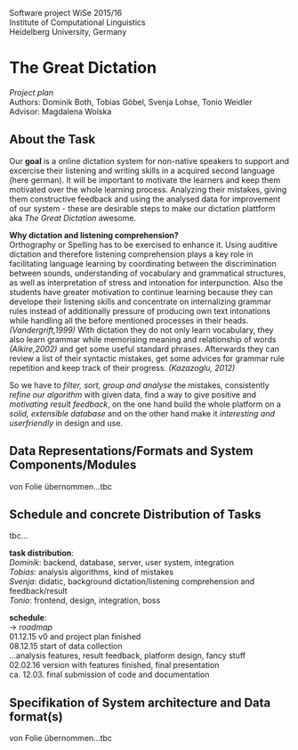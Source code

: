 Software project WiSe 2015/16  
Institute of Computational Linguistics  
Heidelberg University, Germany  

The Great Dictation
===================

*Project plan*  
Authors: Dominik Both, Tobias Göbel, Svenja Lohse, Tonio Weidler  
Advisor: Magdalena Wolska  

About the Task
------
Our **goal** is a online dictation system for non-native speakers to support and excercise their listening and writing skills in a acquired second language (here german).
It will be important to motivate the learners and keep them motivated over the whole learning process.
Analyzing their mistakes, giving them constructive feedback and using the analysed data for improvement of our system - these are desirable steps to make our dictation plattform aka *The Great Dictation* awesome.

**Why dictation and listening comprehension?**  
Orthography or Spelling has to be exercised to enhance it.
Using auditive dictation and therefore listening comprehension plays a key role in facilitating language learning by coordinating between the discrimination between sounds, understanding of vocabulary and grammatical structures, as well as interpretation of stress and intonation for interpunction.
Also the students have greater motivation to continue learning because they can develope their listening skills and concentrate on internalizing grammar rules instead of additionally pressure of producing own text intonations while handling all the before mentioned processes in their heads. *(Vandergrift,1999)*
With dictation they do not only learn vocabulary, they also learn grammar while memorising meaning and relationship of words *(Alkire,2002)* and get some useful standard phrases. Afterwards they can review a list of their syntactic mistakes, get some advices for grammar rule repetition and keep track of their progress. *(Kazazoglu, 2012)*

So we have to *filter, sort, group and analyse* the mistakes, consistently *refine our algorithm* with given data, find a way to give positive and *motivating result feedback*, on the one hand build the whole platform on a *solid, extensible database* and on the other hand make it *interesting and userfriendly* in design and use.

Data Representations/Formats and System Components/Modules
----
von Folie übernommen...tbc  

Schedule and concrete Distribution of Tasks
----
tbc...  

**task distribution**:  
*Dominik*: backend, database, server, user system, integration  
*Tobias*: analysis algorithms, kind of mistakes  
*Svenja*: didatic, background dictation/listening comprehension and feedback/result  
*Tonio*: frontend, design, integration, boss  

**schedule**:  
-> *roadmap*  
01.12.15 v0 and project plan finished  
08.12.15 start of data collection  
...analysis features, result feedback, platform design, fancy stuff  
02.02.16  version with features finished, final presentation  
ca. 12.03. final submission of code and documentation  

Specifikation of System architecture and Data format(s)
----
von Folie übernommen...tbc  
